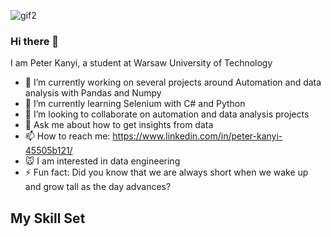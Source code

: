 ![gif2](https://user-images.githubusercontent.com/118138496/218883727-a8ff45d9-21ef-4543-af69-c775ccd8066a.gif)
### Hi there 👋

I am Peter Kanyi, a student at Warsaw University of Technology
- 🔭 I’m currently working on several projects around Automation and data analysis with Pandas and Numpy
- 🌱 I’m currently learning Selenium with C# and Python
- 👯 I’m looking to collaborate on automation and data analysis projects
- 💬 Ask me about how to get insights from data
- 📫 How to reach me: https://www.linkedin.com/in/peter-kanyi-45505b121/
- :mouse: I am interested in data engineering
- ⚡ Fun fact: Did you know that we are always short when we wake up and grow tall as the day advances? 

## My Skill Set
